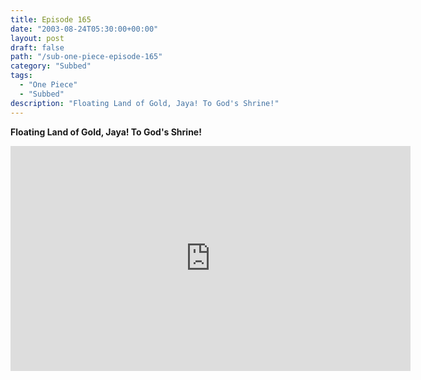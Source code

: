 ```yaml
---
title: Episode 165
date: "2003-08-24T05:30:00+00:00"
layout: post
draft: false
path: "/sub-one-piece-episode-165"
category: "Subbed"
tags:
  - "One Piece"
  - "Subbed"
description: "Floating Land of Gold, Jaya! To God's Shrine!"
---
```


**Floating Land of Gold, Jaya! To God's Shrine!**

<iframe width="640" height="360" src="https://www.rapidvideo.com/e/FXQEDRA9L5" frameborder="0" marginwidth=0 marginheight=0 scrolling=no allowfullscreen></iframe>

